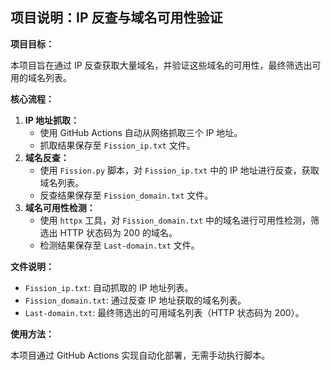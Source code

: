 ## 项目说明：IP 反查与域名可用性验证

**项目目标：**

本项目旨在通过 IP 反查获取大量域名，并验证这些域名的可用性，最终筛选出可用的域名列表。

**核心流程：**

1.  **IP 地址抓取：**
    *   使用 GitHub Actions 自动从网络抓取三个 IP 地址。
    *   抓取结果保存至 `Fission_ip.txt` 文件。
2.  **域名反查：**
    *   使用 `Fission.py` 脚本，对 `Fission_ip.txt` 中的 IP 地址进行反查，获取域名列表。
    *   反查结果保存至 `Fission_domain.txt` 文件。
3.  **域名可用性检测：**
    *   使用 `httpx` 工具，对 `Fission_domain.txt` 中的域名进行可用性检测，筛选出 HTTP 状态码为 200 的域名。
    *   检测结果保存至 `Last-domain.txt` 文件。

**文件说明：**

*   `Fission_ip.txt`: 自动抓取的 IP 地址列表。
*   `Fission_domain.txt`: 通过反查 IP 地址获取的域名列表。
*   `Last-domain.txt`: 最终筛选出的可用域名列表（HTTP 状态码为 200）。

**使用方法：**

本项目通过 GitHub Actions 实现自动化部署，无需手动执行脚本。
